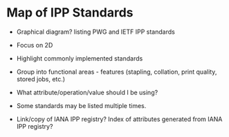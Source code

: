 Map of IPP Standards
====================

- Graphical diagram? listing PWG and IETF IPP standards

- Focus on 2D

- Highlight commonly implemented standards

- Group into functional areas - features (stapling, collation, print quality, stored jobs, etc.)

- What attribute/operation/value should I be using?

- Some standards may be listed multiple times.

- Link/copy of IANA IPP registry? Index of attributes generated from IANA IPP registry?

